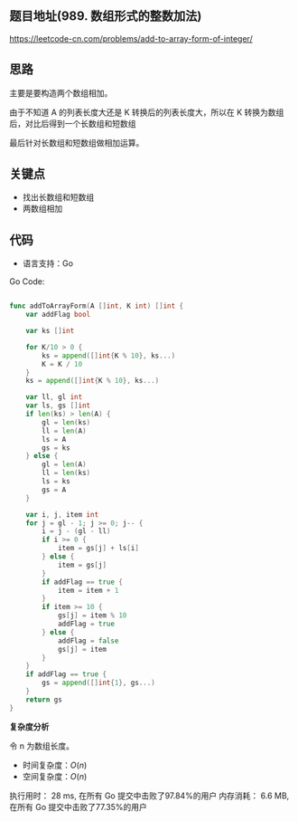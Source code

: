 ## 题目地址(989. 数组形式的整数加法)

https://leetcode-cn.com/problems/add-to-array-form-of-integer/


## 思路

主要是要构造两个数组相加。

由于不知道 A 的列表长度大还是 K 转换后的列表长度大，所以在 K 转换为数组后，对比后得到一个长数组和短数组

最后针对长数组和短数组做相加运算。

## 关键点

-  找出长数组和短数组
- 两数组相加

## 代码

- 语言支持：Go

Go Code:

```go

func addToArrayForm(A []int, K int) []int {
	var addFlag bool

	var ks []int

	for K/10 > 0 {
		ks = append([]int{K % 10}, ks...)
		K = K / 10
	}
	ks = append([]int{K % 10}, ks...)

	var ll, gl int
	var ls, gs []int
	if len(ks) > len(A) {
		gl = len(ks)
		ll = len(A)
		ls = A
		gs = ks
	} else {
		gl = len(A)
		ll = len(ks)
		ls = ks
		gs = A
	}

	var i, j, item int
	for j = gl - 1; j >= 0; j-- {
		i = j - (gl - ll)
		if i >= 0 {
			item = gs[j] + ls[i]
		} else {
			item = gs[j]
		}
		if addFlag == true {
			item = item + 1
		}
		if item >= 10 {
			gs[j] = item % 10
			addFlag = true
		} else {
			addFlag = false
			gs[j] = item
		}
	}
	if addFlag == true {
		gs = append([]int{1}, gs...)
	}
	return gs
}


```


**复杂度分析**

令 n 为数组长度。

- 时间复杂度：$O(n)$
- 空间复杂度：$O(n)$


执行用时：
28 ms, 在所有 Go 提交中击败了97.84%的用户
内存消耗：
6.6 MB, 在所有 Go 提交中击败了77.35%的用户


